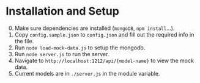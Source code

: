 # Installation and Setup

0.	Make sure dependencies are installed (<code>mongoDB</code>, <code>npm install</code>...).
1.	Copy <code>config.sample.json</code> to <code>config.json</code> and fill out the required info in the file.
2.	Run <code>node load-mock-data.js</code> to setup the mongodb.
3.	Run <code>node server.js</code> to run the server.
4.	Navigate to <code>http://localhost:1212/api/{model-name}</code> to view the mock data.
5.	Current models are in <code>./server.js</code> in the module variable.
